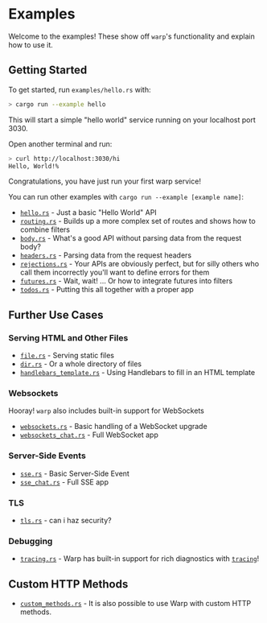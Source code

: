# Examples

Welcome to the examples! These show off `warp`'s functionality and explain how to use it.

## Getting Started

To get started, run `examples/hello.rs` with:

```bash
> cargo run --example hello
```

This will start a simple "hello world" service running on your localhost port 3030.

Open another terminal and run:

```bash
> curl http://localhost:3030/hi
Hello, World!%
```

Congratulations, you have just run your first warp service!

You can run other examples with `cargo run --example [example name]`:

- [`hello.rs`](./hello.rs) - Just a basic "Hello World" API
- [`routing.rs`](./routing.rs) - Builds up a more complex set of routes and shows how to combine filters
- [`body.rs`](./body.rs) - What's a good API without parsing data from the request body?
- [`headers.rs`](./headers.rs) - Parsing data from the request headers
- [`rejections.rs`](./rejections.rs) - Your APIs are obviously perfect, but for silly others who call them incorrectly you'll want to define errors for them
- [`futures.rs`](./futures.rs) - Wait, wait! ... Or how to integrate futures into filters
- [`todos.rs`](./todos.rs) - Putting this all together with a proper app

## Further Use Cases

### Serving HTML and Other Files

- [`file.rs`](./file.rs) - Serving static files
- [`dir.rs`](./dir.rs) - Or a whole directory of files
- [`handlebars_template.rs`](./handlebars_template.rs) - Using Handlebars to fill in an HTML template

### Websockets

Hooray! `warp` also includes built-in support for WebSockets

- [`websockets.rs`](./websockets.rs) - Basic handling of a WebSocket upgrade
- [`websockets_chat.rs`](./websockets_chat.rs) - Full WebSocket app

### Server-Side Events

- [`sse.rs`](./sse.rs) - Basic Server-Side Event
- [`sse_chat.rs`](./sse_chat.rs) - Full SSE app

### TLS

- [`tls.rs`](./tls.rs) - can i haz security?

### Debugging

- [`tracing.rs`](./tracing.rs) - Warp has built-in support for rich diagnostics with [`tracing`](https://docs.rs/tracing)!

## Custom HTTP Methods

- [`custom_methods.rs`](./custom_methods.rs) - It is also possible to use Warp with custom HTTP methods.
